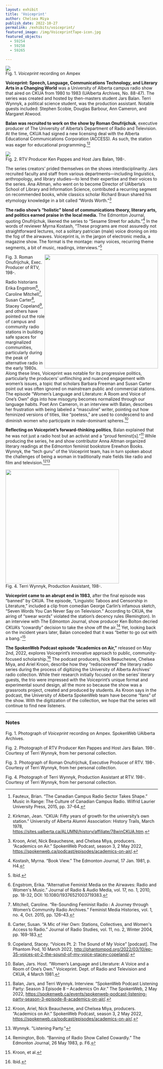 ```yaml
---
layout: exhibit
title: 'Voiceprint'
author: Chelsea Miya
publish_date: 2022-10-27
permalink: /exhibits/voiceprint/
featured_image: /img/VoiceprintTape-icon.jpg
featured_objects:
  - 59254
  - 59258
  - 59265
  
---
```



<div class = "figure">
  <img src="{{ '/img/VoiceprintTape.jpg' | absolute_url }}"/>
  <figcaption>Fig. 1. <i>Voiceprint</i> recording on Ampex</figcaption>
</div>


**Voiceprint: Speech, Language, Communications Technology, and Literary Arts in a Changing World** was a University of Alberta campus radio show that aired on CKUA from 1980 to 1983 (UAlberta Archives, No. 88-47). The series was created and hosted by then-masters student Jars Balan. Terri Wynnyk, a political science student, was the production assistant. Notable guests included: Stephen Scobie, Douglas Barbour, Ann Cameron, and Margaret Atwood. 

**Balan was recruited to work on the show by Roman Onufrijchuk**, executive producer of The University of Alberta’s Department of Radio and Television. At the time, CKUA had signed a new licensing deal with the Alberta Educational Communications Corporation (ACCESS). As such, the station was eager for educational programming.[^1][^2]

<div class = "figure">
  <img src="{{ '/img/pappesBalan.jpg' | absolute_url }}"/>
  <figcaption>Fig. 2. RTV Producer Ken Pappes and Host Jars Balan, 198-.</figcaption>
</div>

The series creators’ prided themselves on the shows interdisciplinarity. Jars recruited faculty and staff from various departments—including linguistics, anthropology, and library studies—to lend their expertise and their voices to the series. Ana Altman, who went on to become Director of UAlberta’s School of Library and Information Science, contributed a recurring segment on recommended books, while classics scholar Richard Braun shared his etymology knowledge in a bit called “Words Worth.”[^3]

**The radio show’s “holistic” blend of communications theory, literary arts, and politics earned praise in the local media.** The Edmonton Journal, quoting Onufrijchuk, likened the series to “Sesame Street for adults.”[^4] In the words of reviewer Myrna Kostash, “These programs are most assuredly not straightforward lectures, not a solitary patrician (male) voice droning on into the fog of the airwaves. Voiceprint is, in the jargon of electronic media, a magazine show. The format is the montage: many voices, recurring theme segments, a bit of music, readings, interviews.”[^5]

<div class = "figure right">
  <img src="{{ '/img/RomanO.jpg' | absolute_url }}" width="375" style="float: right;"/>
<figcaption>Fig. 3. Roman Onufrijchuk, Exec. Producer of RTV, 198-.</figcaption>
</div>

Radio historians Erika Engstrom[^6], Caroline Mitchell[^7], Susan Carter[^8], Stacey Copeland[^9], and others have pointed out the role of campus and community radio stations in building safe spaces for marginalized communities, particularly during the peak of alternative radio in the early 1980s. Along these lines, Voiceprint was notable for its progressive politics, particularly the producers’ unflinching and nuanced engagement with women’s issues, a topic that scholars Barbara Freeman and Susan Carter point out was often ignored on mainstream public and commercial stations. The episode “Women’s Language and Literature: A Room and Voice of One’s Own” digs into how misogyny becomes normalized through our language habits. Poet Ann Cameron, in an interview with Balan, describes her frustration with being labeled a “masculine” writer, pointing out how feminized versions of titles, like “poetess,” are used to condescend to and diminish women who participate in male-dominant spheres.[^10]

**Reflecting on Voiceprint’s forward-thinking politics**, Balan explained that he was not just a radio host but an activist and a “proud feminst\[s\].”[^11] While producing the series, he and show contributor Anna Altman organized literary readings at the Edmonton feminist bookstore Erewhon Books. Wynnyk, the “tech guru” of the Voiceprint team, has in turn spoken about the challenges of being a woman in traditionally male fields like radio and film and television.[^12][^13]

<div class = "figure left">
  <img src="{{ '/img/TerriW.jpg' | absolute_url }}" width="375"/>
  <figcaption>Fig. 4. Terri Wynnyk, Production Assistant, 198-.</figcaption>
</div>

**Voiceprint came to an abrupt end in 1983**, after the final episode was “banned” by CKUA. The episode, “Linguistic Taboos and Censorship in Literature,” included a clip from comedian George Carlin’s infamous sketch, “Seven Words You Can Never Say on Television.” According to CKUA, the airing of “swear words” violated the station’s decency rules (Remington). In an interview with The Edmonton Journal, show producer Ken Bolton decried CKUA’s “cowardly” decision to take the show off the air.[^14] Yet, looking back on the incident years later, Balan conceded that it was “better to go out with a bang.”[^15]

**The SpokenWeb Podcast episode “Academics on Air,”** released on May 2nd, 2022, explores Voiceprint’s innovative approach to public, community-focused scholarship.[^16] The podcast producers, Nick Beauchesne, Chelsea Miya, and Ariel Kroon, describe how they “rediscovered” the literary radio series during the process of digitizing the University of Alberta Archives’ radio collection. While their research initially focused on the series’ literary guests, the trio were impressed with the Voiceprint’s unique format and experimental sound design, all the more so because the show was a grassroots project, created and produced by students. As Kroon says in the podcast, the University of Alberta SpokenWeb team have become “fans” of the show. With the digitization of the collection, we hope that the series will continue to find new listeners.


---

### Notes

Fig. 1. Photograph of <i>Voiceprint</i> recording on Ampex. SpokenWeb UAlberta Archives.

Fig. 2. Photograph of RTV Producer Ken Pappes and Host Jars Balan. 198-. Courtesy of Terri Wynnyk, from her personal collection.

Fig. 3. Photograph of Roman Onufrijchuk, Executive Producer of RTV. 198-. Courtesy of Terri Wynnyk, from her personal collection.

Fig. 4. Photograph of Terri Wynnyk, Production Assistant at RTV. 198-. Courtesy of Terri Wynnyk, from her personal collection.

[^1]: Fauteux, Brian. “The Canadian Campus Radio Sector Takes Shape.” Music in Range: The Culture of Canadian Campus Radio. Wilfrid Laurier University Press, 2015, pp. 37-64.

[^2]: Kirkman, Jean. “CKUA: Fifty years of growth for the university’s own station.” University of Alberta Alumni Association: History Trails, March 1978, https://sites.ualberta.ca/ALUMNI/history/affiliate/78winCKUA.htm.

[^3]: Kroon, Ariel, Nick Beauchesne, and Chelsea Miya, producers. “Academics on Air.” SpokenWeb Podcast, season 3, 2 May 2022, https://spokenweb.ca/podcast/episodes/academics-on-air/.

[^4]: Kostash, Myrna. “Book View.” The Edmonton Journal, 17 Jan. 1981, p. H4.

[^5]: Ibid.

[^6]: Engstrom, Erika. “Alternative Feminist Media on the Airwaves: Radio and Women's Music.” Journal of Radio & Audio Media, vol. 17, no. 1, 2010, pp. 18-32, DOI: 10.1080/19376521003719383.

[^7]: Mitchell, Caroline. “Re-Sounding Feminist Radio : A Journey through Women’s Community Radio Archives.” Feminist Media Histories, vol. 1, no. 4, Oct. 2015, pp. 126–43.

[^8]: Carter, Susan. “A Mic of Her Own: Stations, Collectives, and Women's Access to Radio.” Journal of Radio Studies, vol. 11, no. 2, Winter 2004, pp. 169-183.

[^9]: Copeland, Stacey. “Voices Pt. 2: The Sound of My Voice” [podcast]. The Phantom Pod, 10 March 2022, http://phantompod.org/2022/03/10/ep-35-voices-pt-2-the-sound-of-my-voice-stacey-copeland/.

[^10]: Balan, Jars. Host. “Women’s Language and Literature: A Voice and a Room of One’s Own.” Voiceprint. Dept. of Radio and Television and CKUA, 4 March 1981.

[^11]: Balan, Jars, and Terri Wynnyk. Interview. “SpokenWeb Podcast Listening Party: Season 3 Episode 8 – Academics On Air.” The SpokenWeb, 2 May 2022, https://spokenweb.ca/events/spokenweb-podcast-listening-party-season-3-episode-8-academics-on-air/. 

[^12]: Kroon, Ariel, Nick Beauchesne, and Chelsea Miya, producers. “Academics on Air.” SpokenWeb Podcast, season 3, 2 May 2022, https://spokenweb.ca/podcast/episodes/academics-on-air/. 

[^13]: Wynnyk. "Listening Party."

[^14]: Remington, Bob. “Banning of Radio Show Called Cowardly.” The Edmonton Journal, 26 May 1983, p. F6.

[^15]: Kroon, et al.

[^16]: Ibid.

